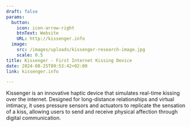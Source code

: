 ```yaml
---
draft: false
params:
  button:
    icon: icon-arrow-right
    btnText: Website
    URL: http://kissenger.info
  image:
    src: /images/uploads/kissenger-research-image.jpg
    scale: 0.5
title: Kissenger - First Internet Kissing Device
date: 2024-08-25T09:53:42+02:00
link: kissenger.info

---
```

Kissenger is an innovative haptic device that simulates real-time kissing over the internet. Designed for long-distance relationships and virtual intimacy, it uses pressure sensors and actuators to replicate the sensation of a kiss, allowing users to send and receive physical affection through digital communication.

